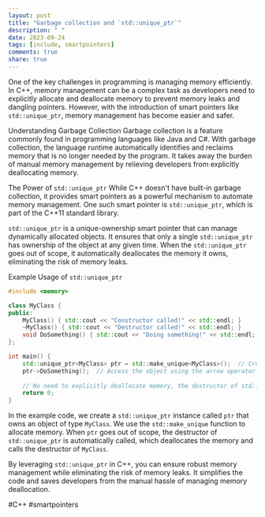```yaml
---
layout: post
title: "Garbage collection and `std::unique_ptr`"
description: " "
date: 2023-09-24
tags: [include, smartpointers]
comments: true
share: true
---
```


One of the key challenges in programming is managing memory efficiently. In C++, memory management can be a complex task as developers need to explicitly allocate and deallocate memory to prevent memory leaks and dangling pointers. However, with the introduction of smart pointers like `std::unique_ptr`, memory management has become easier and safer.

Understanding Garbage Collection
Garbage collection is a feature commonly found in programming languages like Java and C#. With garbage collection, the language runtime automatically identifies and reclaims memory that is no longer needed by the program. It takes away the burden of manual memory management by relieving developers from explicitly deallocating memory.

The Power of `std::unique_ptr`
While C++ doesn't have built-in garbage collection, it provides smart pointers as a powerful mechanism to automate memory management. One such smart pointer is `std::unique_ptr`, which is part of the C++11 standard library. 

`std::unique_ptr` is a unique-ownership smart pointer that can manage dynamically allocated objects. It ensures that only a single `std::unique_ptr` has ownership of the object at any given time. When the `std::unique_ptr` goes out of scope, it automatically deallocates the memory it owns, eliminating the risk of memory leaks.

Example Usage of `std::unique_ptr`

```cpp
#include <memory>

class MyClass {
public:
    MyClass() { std::cout << "Constructor called!" << std::endl; }
    ~MyClass() { std::cout << "Destructor called!" << std::endl; }
    void DoSomething() { std::cout << "Doing something!" << std::endl; }
};

int main() {
    std::unique_ptr<MyClass> ptr = std::make_unique<MyClass>();  // Create a unique_ptr and allocate memory
    ptr->DoSomething();  // Access the object using the arrow operator
    
    // No need to explicitly deallocate memory, the destructor of std::unique_ptr will handle it
    return 0;
}
```

In the example code, we create a `std::unique_ptr` instance called `ptr` that owns an object of type `MyClass`. We use the `std::make_unique` function to allocate memory. When `ptr` goes out of scope, the destructor of `std::unique_ptr` is automatically called, which deallocates the memory and calls the destructor of `MyClass`.

By leveraging `std::unique_ptr` in C++, you can ensure robust memory management while eliminating the risk of memory leaks. It simplifies the code and saves developers from the manual hassle of managing memory deallocation.

#C++ #smartpointers